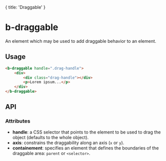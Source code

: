 {
  title: 'Draggable'
}

# b-draggable

An element which may be used to add draggable behavior to an element.

## Usage

```html
<b-draggable handle=".drag-handle">
    <div>
        <div class="drag-handle"></div>
        <p>Lorem ipsum...</p>
    </div>
</b-draggable>
```

## API

### Attributes
- __handle__: a CSS selector that points to the element to be used to drag the object (defaults to the whole object).
- __axis__: constrains the draggability along an axis (`x` or `y`).
- __containement__: specifies an element that defines the boundaries of the draggable area: `parent` or `<selector>`.